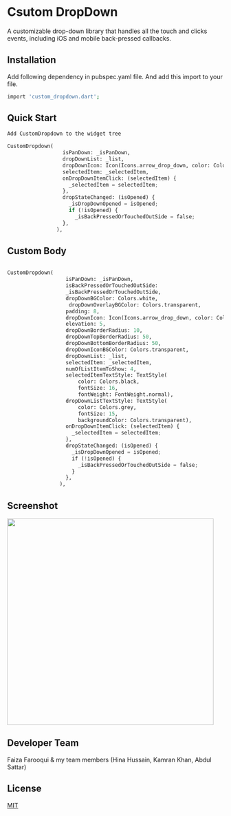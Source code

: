 # Csutom DropDown

A customizable drop-down library that handles all the touch and clicks events, including iOS and mobile back-pressed callbacks.

## Installation

Add following dependency in pubspec.yaml file. And add this import to your file.

```bash
import 'custom_dropdown.dart';
```

## Quick Start

```python
Add CustomDropdown to the widget tree

CustomDropdown(
                  isPanDown: _isPanDown,
                  dropDownList: _list,
                  dropDownIcon: Icon(Icons.arrow_drop_down, color: Colors.grey, size: 23,),
                  selectedItem: _selectedItem,
                  onDropDownItemClick: (selectedItem) {
                    _selectedItem = selectedItem;
                  },
                  dropStateChanged: (isOpened) {
                    _isDropDownOpened = isOpened;
                    if (!isOpened) {
                      _isBackPressedOrTouchedOutSide = false;                    }
                  },
                ),                ​
```

## Custom Body

```python

CustomDropdown(
                   ​isPanDown: _isPanDown,
                   ​isBackPressedOrTouchedOutSide:
                   ​_isBackPressedOrTouchedOutSide,
                   ​dropDownBGColor: Colors.white,
                    dropDownOverlayBGColor: Colors.transparent,
                   ​padding: 8,
                   ​dropDownIcon: Icon(Icons.arrow_drop_down, color: Colors.grey, size: 23,),
                   ​elevation: 5,
                   ​dropDownBorderRadius: 10,
                   ​dropDownTopBorderRadius: 50,
                   ​dropDownBottomBorderRadius: 50,
                   ​dropDownIconBGColor: Colors.transparent,
                   ​dropDownList: _list,
                   ​selectedItem: _selectedItem,
                   ​numOfListItemToShow: 4,
                   ​selectedItemTextStyle: TextStyle(
                       ​color: Colors.black,
                       ​fontSize: 16,
                       ​fontWeight: FontWeight.normal),
                   ​dropDownListTextStyle: TextStyle(
                       ​color: Colors.grey,
                       ​fontSize: 15,
                       ​backgroundColor: Colors.transparent),
                   ​onDropDownItemClick: (selectedItem) {
                     ​_selectedItem = selectedItem;
                   ​},
                   ​dropStateChanged: (isOpened) {
                     ​_isDropDownOpened = isOpened;
                     ​if (!isOpened) {
                       ​_isBackPressedOrTouchedOutSide = false;
                     ​}
                   ​},
                 ​),
```
## Screenshot
<img height="480px" src="https://user-images.githubusercontent.com/36657067/116820134-420b2400-ab28-11eb-826a-caa69072ba6b.gif">

## Developer Team
Faiza Farooqui & my team members (Hina Hussain, Kamran Khan, Abdul Sattar)

## License
[MIT](https://choosealicense.com/licenses/mit/)
